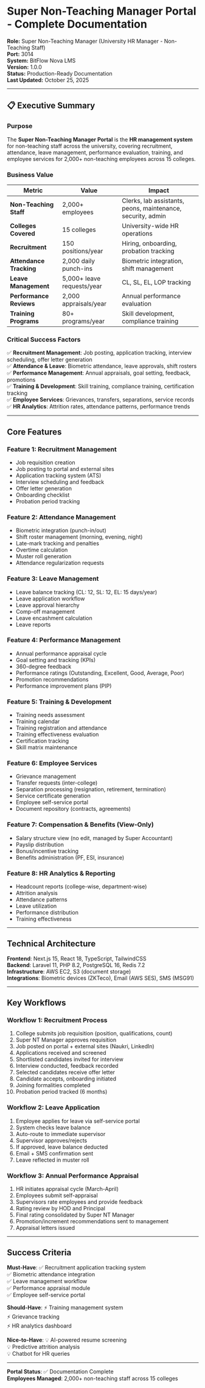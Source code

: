 ﻿# Super Non-Teaching Manager Portal - Complete Documentation

**Role:** Super Non-Teaching Manager (University HR Manager - Non-Teaching Staff)  
**Port:** 3014  
**System:** BitFlow Nova LMS  
**Version:** 1.0.0  
**Status:** Production-Ready Documentation  
**Last Updated:** October 25, 2025

---

## 📋 Executive Summary

### Purpose

The **Super Non-Teaching Manager Portal** is the **HR management system** for non-teaching staff across the university, covering recruitment, attendance, leave management, performance evaluation, training, and employee services for 2,000+ non-teaching employees across 15 colleges.

### Business Value

| Metric | Value | Impact |
|--------|-------|--------|
| **Non-Teaching Staff** | 2,000+ employees | Clerks, lab assistants, peons, maintenance, security, admin |
| **Colleges Covered** | 15 colleges | University-wide HR operations |
| **Recruitment** | 150 positions/year | Hiring, onboarding, probation tracking |
| **Attendance Tracking** | 2,000 daily punch-ins | Biometric integration, shift management |
| **Leave Management** | 5,000+ leave requests/year | CL, SL, EL, LOP tracking |
| **Performance Reviews** | 2,000 appraisals/year | Annual performance evaluation |
| **Training Programs** | 80+ programs/year | Skill development, compliance training |

### Critical Success Factors

✅ **Recruitment Management**: Job posting, application tracking, interview scheduling, offer letter generation  
✅ **Attendance & Leave**: Biometric attendance, leave approvals, shift rosters  
✅ **Performance Management**: Annual appraisals, goal setting, feedback, promotions  
✅ **Training & Development**: Skill training, compliance training, certification tracking  
✅ **Employee Services**: Grievances, transfers, separations, service records  
✅ **HR Analytics**: Attrition rates, attendance patterns, performance trends  

---

## Core Features

### Feature 1: Recruitment Management
- Job requisition creation
- Job posting to portal and external sites
- Application tracking system (ATS)
- Interview scheduling and feedback
- Offer letter generation
- Onboarding checklist
- Probation period tracking

### Feature 2: Attendance Management
- Biometric integration (punch-in/out)
- Shift roster management (morning, evening, night)
- Late-mark tracking and penalties
- Overtime calculation
- Muster roll generation
- Attendance regularization requests

### Feature 3: Leave Management
- Leave balance tracking (CL: 12, SL: 12, EL: 15 days/year)
- Leave application workflow
- Leave approval hierarchy
- Comp-off management
- Leave encashment calculation
- Leave reports

### Feature 4: Performance Management
- Annual performance appraisal cycle
- Goal setting and tracking (KPIs)
- 360-degree feedback
- Performance ratings (Outstanding, Excellent, Good, Average, Poor)
- Promotion recommendations
- Performance improvement plans (PIP)

### Feature 5: Training & Development
- Training needs assessment
- Training calendar
- Training registration and attendance
- Training effectiveness evaluation
- Certification tracking
- Skill matrix maintenance

### Feature 6: Employee Services
- Grievance management
- Transfer requests (inter-college)
- Separation processing (resignation, retirement, termination)
- Service certificate generation
- Employee self-service portal
- Document repository (contracts, agreements)

### Feature 7: Compensation & Benefits (View-Only)
- Salary structure view (no edit, managed by Super Accountant)
- Payslip distribution
- Bonus/incentive tracking
- Benefits administration (PF, ESI, insurance)

### Feature 8: HR Analytics & Reporting
- Headcount reports (college-wise, department-wise)
- Attrition analysis
- Attendance patterns
- Leave utilization
- Performance distribution
- Training effectiveness

---

## Technical Architecture

**Frontend**: Next.js 15, React 18, TypeScript, TailwindCSS  
**Backend**: Laravel 11, PHP 8.2, PostgreSQL 16, Redis 7.2  
**Infrastructure**: AWS EC2, S3 (document storage)  
**Integrations**: Biometric devices (ZKTeco), Email (AWS SES), SMS (MSG91)

---

## Key Workflows

### Workflow 1: Recruitment Process
1. College submits job requisition (position, qualifications, count)
2. Super NT Manager approves requisition
3. Job posted on portal + external sites (Naukri, LinkedIn)
4. Applications received and screened
5. Shortlisted candidates invited for interview
6. Interview conducted, feedback recorded
7. Selected candidates receive offer letter
8. Candidate accepts, onboarding initiated
9. Joining formalities completed
10. Probation period tracked (6 months)

### Workflow 2: Leave Application
1. Employee applies for leave via self-service portal
2. System checks leave balance
3. Auto-route to immediate supervisor
4. Supervisor approves/rejects
5. If approved, leave balance deducted
6. Email + SMS confirmation sent
7. Leave reflected in muster roll

### Workflow 3: Annual Performance Appraisal
1. HR initiates appraisal cycle (March-April)
2. Employees submit self-appraisal
3. Supervisors rate employees and provide feedback
4. Rating review by HOD and Principal
5. Final rating consolidated by Super NT Manager
6. Promotion/increment recommendations sent to management
7. Appraisal letters issued

---

## Success Criteria

**Must-Have**:
✅ Recruitment application tracking system  
✅ Biometric attendance integration  
✅ Leave management workflow  
✅ Performance appraisal module  
✅ Employee self-service portal  

**Should-Have**:
⚡ Training management system  
⚡ Grievance tracking  
⚡ HR analytics dashboard  

**Nice-to-Have**:
💡 AI-powered resume screening  
💡 Predictive attrition analysis  
💡 Chatbot for HR queries  

---

**Portal Status**: ✅ Documentation Complete  
**Employees Managed**: 2,000+ non-teaching staff across 15 colleges
